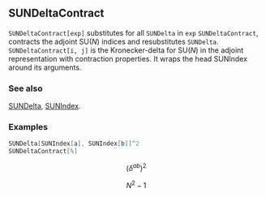 ## SUNDeltaContract

`SUNDeltaContract[exp]` substitutes for all `SUNDelta` in `exp` `SUNDeltaContract`, contracts the adjoint $\text{SU}(N)$ indices and resubstitutes `SUNDelta`.   `SUNDeltaContract[i, j]` is the Kronecker-delta for $\text{SU}(N)$ in the adjoint representation with contraction properties. It wraps the head SUNIndex around its arguments.

### See also

[SUNDelta](SUNDelta), [SUNIndex](SUNIndex).

### Examples

```mathematica
SUNDelta[SUNIndex[a], SUNIndex[b]]^2
SUNDeltaContract[%]
```

$$\left(\delta ^{ab}\right)^2$$

$$N^2-1$$